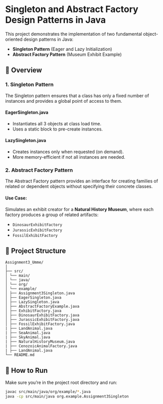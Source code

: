 # Singleton and Abstract Factory Design Patterns in Java

This project demonstrates the implementation of two fundamental object-oriented design patterns in Java:

- **Singleton Pattern** (Eager and Lazy Initialization)
- **Abstract Factory Pattern** (Museum Exhibit Example)

## 🧠 Overview

### 1. Singleton Pattern

The Singleton pattern ensures that a class has only a fixed number of instances and provides a global point of access to them.

#### EagerSingleton.java
- Instantiates all 3 objects at class load time.
- Uses a static block to pre-create instances.

#### LazySingleton.java
- Creates instances only when requested (on demand).
- More memory-efficient if not all instances are needed.

### 2. Abstract Factory Pattern

The Abstract Factory pattern provides an interface for creating families of related or dependent objects without specifying their concrete classes.

#### Use Case:
Simulates an exhibit creator for a **Natural History Museum**, where each factory produces a group of related artifacts:
- `DinosaurExhibitFactory`
- `JurassicExhibitFactory`
- `FossilExhibitFactory`

## 📁 Project Structure

```
Assignment3_Umme/
│
├── src/
│ └── main/
│ └── java/
│ └── org/
│ └── example/
│ ├── Assignment3Singleton.java
│ ├── EagerSingleton.java
│ ├── LazySingleton.java
│ ├── AbstractFactoryExample.java
│ ├── ExhibitFactory.java
│ ├── DinosaurExhibitFactory.java
│ ├── JurassicExhibitFactory.java
│ ├── FossilExhibitFactory.java
| ├── LandAnimal.java
| ├── SeaAnimal.java
| ├── SkyAnimal.java
| ├── NaturalHistoryMuseum.java
| ├── CenozoicAnimalFactory.java
| ├── LandAnimal.java
└── README.md
```


## 🚀 How to Run

Make sure you’re in the project root directory and run:

```bash
javac src/main/java/org/example/*.java
java -cp src/main/java org.example.Assignment3Singleton

